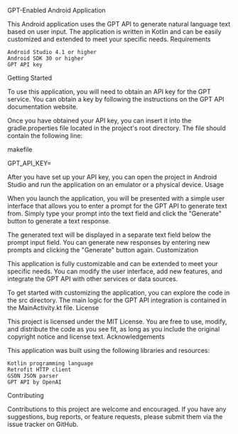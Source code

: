 GPT-Enabled Android Application

This Android application uses the GPT API to generate natural language text based on user input. The application is written in Kotlin and can be easily customized and extended to meet your specific needs.
Requirements

    Android Studio 4.1 or higher
    Android SDK 30 or higher
    GPT API key

Getting Started

To use this application, you will need to obtain an API key for the GPT service. You can obtain a key by following the instructions on the GPT API documentation website.

Once you have obtained your API key, you can insert it into the gradle.properties file located in the project's root directory. The file should contain the following line:

makefile

GPT_API_KEY=<your-api-key>

After you have set up your API key, you can open the project in Android Studio and run the application on an emulator or a physical device.
Usage

When you launch the application, you will be presented with a simple user interface that allows you to enter a prompt for the GPT API to generate text from. Simply type your prompt into the text field and click the "Generate" button to generate a text response.

The generated text will be displayed in a separate text field below the prompt input field. You can generate new responses by entering new prompts and clicking the "Generate" button again.
Customization

This application is fully customizable and can be extended to meet your specific needs. You can modify the user interface, add new features, and integrate the GPT API with other services or data sources.

To get started with customizing the application, you can explore the code in the src directory. The main logic for the GPT API integration is contained in the MainActivity.kt file.
License

This project is licensed under the MIT License. You are free to use, modify, and distribute the code as you see fit, as long as you include the original copyright notice and license text.
Acknowledgements

This application was built using the following libraries and resources:

    Kotlin programming language
    Retrofit HTTP client
    GSON JSON parser
    GPT API by OpenAI

Contributing

Contributions to this project are welcome and encouraged. If you have any suggestions, bug reports, or feature requests, please submit them via the issue tracker on GitHub.
